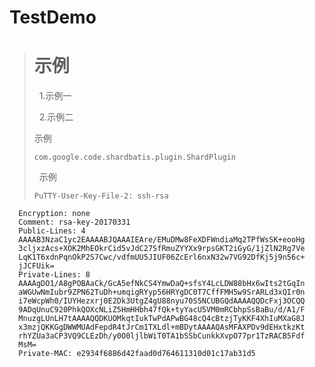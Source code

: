 # TestDemo
>
> # 示例
>   1.示例一
>
>   2.示例二
>   
>   示例
>
>     com.google.code.shardbatis.plugin.ShardPlugin
>
>   示例
>
>     PuTTY-User-Key-File-2: ssh-rsa
      Encryption: none
      Comment: rsa-key-20170331
      Public-Lines: 4
      AAAAB3NzaC1yc2EAAAABJQAAAIEAre/EMuDMw8FeXDFWndiaMq2TPfWsSK+eooHg
      3cljxzAcs+XOK2MhEOkrCid5vJdC27SfRmuZYYXx9rpsGKT2iGyG/1jZlN2Rg7Ve
      LqK1T6xdnPqnOkP2S7Cwc/vdfmUU5JIUF06ZcErl6nxN32w7VG92DfKj5j9n56c+
      jJCFUik=
      Private-Lines: 8
      AAAAgDO1/A8gPOBAaCk/GcA5efNkCS4YmwDaQ+sfsY4LcLDW88bHx6wIts2tGqIn
      aWGUwNmIubr9ZPN62TuDh+umqigRYyp56HRYgDC0T7CffFMH5w9SrARLd3xQIr0n
      i7eWcpWh0/IUYHezxrj0E2Dk3UtgZ4gU88nyu70S5NCUBGQdAAAAQQDcFxj3OCQQ
      9ADqUnuC920PhkQOXcNLiZ5HmHHbh47fQk+tyYacU5VM0mRCbhpSsBaBu/d/A1/F
      MnuzgLUnLH7tAAAAQQDKUOMkqtIukTwPdAPwBG48cQ4cBtzjTyKKF4XhIuMXaG8J
      x3mzjQKKGgDWWMUAdFepdR4tJrCm1TXLdl+mBDytAAAAQAsMFAXPDv9dEHxtkzKt
      rhYZUa3aCP3VQ9CLEzDh/y0O0ljlbWiT0TA1bSSbCunkkXvpO77pr1TzRACB5Fdf
      MsM=
      Private-MAC: e2934f6886d42faad0d764611310d01c17ab31d5
>

